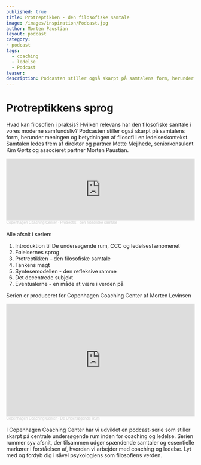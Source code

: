 ```yaml
---
published: true
title: Protreptikken - den filosofiske samtale
image: /images/inspiration/Podcast.jpg
author: Morten Paustian
layout: podcast
category:
- podcast
tags:
  - coaching
  - ledelse
  - Podcast
teaser: 
description: Podcasten stiller også skarpt på samtalens form, herunder meningen og betydningen af filosofi i en ledelseskontekst. Samtalen ledes frem af direktør og partner Mette Mejlhede, seniorkonsulent Kim Gørtz og associeret partner Morten Paustian.
---
```


# Protreptikkens sprog
Hvad kan filosofien i praksis? Hvilken relevans har den filosofiske samtale i vores moderne samfundsliv? Podcasten stiller også skarpt på samtalens form, herunder meningen og betydningen af filosofi i en ledelseskontekst. Samtalen ledes frem af direktør og partner Mette Mejlhede, seniorkonsulent Kim Gørtz og associeret partner Morten Paustian.

<iframe width="100%" height="166" scrolling="no" frameborder="no" allow="autoplay" src="https://w.soundcloud.com/player/?url=https%3A//api.soundcloud.com/tracks/701510497&color=%234c4c4c&auto_play=false&hide_related=false&show_comments=true&show_user=true&show_reposts=false&show_teaser=true"></iframe><div style="font-size: 10px; color: #cccccc;line-break: anywhere;word-break: normal;overflow: hidden;white-space: nowrap;text-overflow: ellipsis; font-family: Interstate,Lucida Grande,Lucida Sans Unicode,Lucida Sans,Garuda,Verdana,Tahoma,sans-serif;font-weight: 100;"><a href="https://soundcloud.com/cccpodcastdur" title="Copenhagen Coaching Center" target="_blank" style="color: #cccccc; text-decoration: none;">Copenhagen Coaching Center</a> · <a href="https://soundcloud.com/cccpodcastdur/protraeptik-den-filosofiske-samtale" title="Protreptik - den filosofiske samtale" target="_blank" style="color: #cccccc; text-decoration: none;">Protreptik - den filosofiske samtale</a></div>
<br>
Alle afsnit i serien:

1.	Introduktion til De undersøgende rum, CCC og ledelsesfænomenet
2.	Følelsernes sprog
3.	Protreptikken – den filosofiske samtale 
4.	Tankens magt
5.	Syntesemodellen - den refleksive ramme
6.	Det decentrede subjekt 
7.	Eventualerne - en måde at være i verden på

Serien er produceret for Copenhagen Coaching Center af Morten Levinsen

<iframe width="100%" height="300" scrolling="no" frameborder="no" allow="autoplay" src="https://w.soundcloud.com/player/?url=https%3A//api.soundcloud.com/playlists/907692835&color=%234c4c4c&auto_play=false&hide_related=false&show_comments=true&show_user=true&show_reposts=false&show_teaser=true&visual=true"></iframe><div style="font-size: 10px; color: #cccccc;line-break: anywhere;word-break: normal;overflow: hidden;white-space: nowrap;text-overflow: ellipsis; font-family: Interstate,Lucida Grande,Lucida Sans Unicode,Lucida Sans,Garuda,Verdana,Tahoma,sans-serif;font-weight: 100;"><a href="https://soundcloud.com/cccpodcastdur" title="Copenhagen Coaching Center" target="_blank" style="color: #cccccc; text-decoration: none;">Copenhagen Coaching Center</a> · <a href="https://soundcloud.com/cccpodcastdur/sets/de-undersogende-rum" title="De Undersøgende Rum" target="_blank" style="color: #cccccc; text-decoration: none;">De Undersøgende Rum</a></div>
<br>
I Copenhagen Coaching Center har vi udviklet en podcast-serie som stiller skarpt på centrale undersøgende rum inden for coaching og ledelse. Serien rummer syv afsnit, der tilsammen udgør spændende samtaler og essentielle markører i forståelsen af, hvordan vi arbejder med coaching og ledelse. Lyt med og fordyb dig i såvel psykologiens som filosofiens verden.